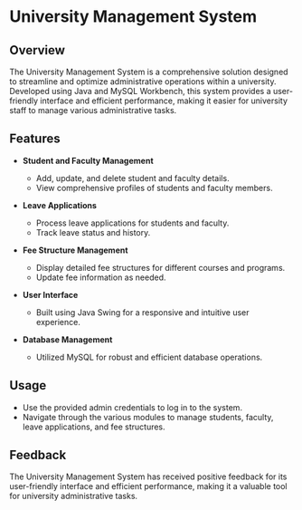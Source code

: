 # University Management System

## Overview
The University Management System is a comprehensive solution designed to streamline and optimize administrative operations within a university. Developed using Java and MySQL Workbench, this system provides a user-friendly interface and efficient performance, making it easier for university staff to manage various administrative tasks.

## Features
- **Student and Faculty Management**
  - Add, update, and delete student and faculty details.
  - View comprehensive profiles of students and faculty members.

- **Leave Applications**
  - Process leave applications for students and faculty.
  - Track leave status and history.

- **Fee Structure Management**
  - Display detailed fee structures for different courses and programs.
  - Update fee information as needed.

- **User Interface**
  - Built using Java Swing for a responsive and intuitive user experience.

- **Database Management**
  - Utilized MySQL for robust and efficient database operations.



## Usage
  - Use the provided admin credentials to log in to the system.
  - Navigate through the various modules to manage students, faculty, leave applications, and fee structures.

## Feedback
The University Management System has received positive feedback for its user-friendly interface and efficient performance, making it a valuable tool for university administrative tasks.





